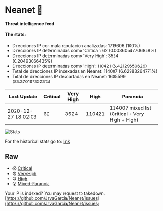 # Neanet :hocho:
#### Threat intelligence feed
#### The stats:

- Direcciones IP con mala reputacion analizadas: 1719606 (100%)
- Direcciones IP determinadas como 'Critical':  62 (0.00360547706858%)
- Direcciones IP determinadas como 'Very High':  3524 (0.20493066435%)
- Direcciones IP determinadas como 'High':  110421 (6.42129650629)
- Total de direcciones IP indexadas en Neanet:  114007 (6.62983264771%)
- Total de direcciones IP descartadas en Neanet:  1605599 (93.3701673523%)

| Last Update | Critical | Very High | High | Paranoia |
| --- | --- | --- | --- | --- |
| 2020-12-27 18:02:03 | 62 | 3524 | 110421 | 114007 mixed list (Critical + Very High + High)|

![Stats](https://docs.google.com/spreadsheets/d/e/2PACX-1vSnaNMIXVabIpDJjufMlzH7poXnshF3mgd8Is1g9ytUEzVsP5my4Trn8f-xkoLLQ38xpL3HtmUexLo6/pubchart?oid=501124687&format=image)

For the historical stats go to: [link](/stats.csv)
## Raw
- :scream: [Critical](https://raw.githubusercontent.com/JavaGarcia/Neanet/master/blacklists/neanet_critical.txt)
- :fearful: [VeryHigh](https://raw.githubusercontent.com/JavaGarcia/Neanet/master/blacklists/neanet_veryHigh.txtt)
- :frowning: [High](https://raw.githubusercontent.com/JavaGarcia/Neanet/master/blacklists/neanet_high.txt)
- :dizzy_face: [Mixed-Paranoia](https://raw.githubusercontent.com/JavaGarcia/Neanet/master/blacklists/neanet_all.txt)


Your IP is indexed? You may request to takedown. [https://github.com/JavaGarcia/Neanet/issues](https://github.com/JavaGarcia/Neanet/issues)










































































































































































































































































































































































































































































































































































































































































































































































































































































































































































































































































































































































































































































































































































































































































































































































































































































































































































































































































































































































































































































































































































































































































































































































































































































































































































































































































































































































































































































































































































































































































































































































































